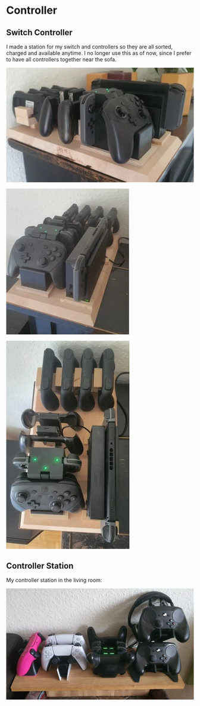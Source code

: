 # Controller

## Switch Controller

I made a station for my switch and controllers so they are all sorted, charged and available anytime. I no longer use this as of now, since I prefer to have all controllers together near the sofa.

![switch_controller](_switch_controller-holder1.webp)

![switch_controller](_switch_controller-holder2.webp)

![switch_controller](_switch_controller-holder3.webp)

## Controller Station

My controller station in the living room:

![controller-station](_controller-station.webp)
